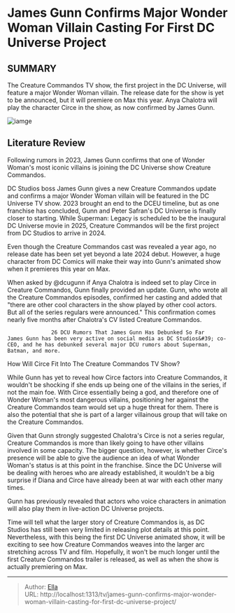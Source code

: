 # James Gunn Confirms Major Wonder Woman Villain Casting For First DC Universe Project


## SUMMARY 



  The Creature Commandos TV show, the first project in the DC Universe, will feature a major Wonder Woman villain.   The release date for the show is yet to be announced, but it will premiere on Max this year.   Anya Chalotra will play the character Circe in the show, as now confirmed by James Gunn.  

![iamge](https://static1.srcdn.com/wordpress/wp-content/uploads/2024/01/wonder-woman-preparing-for-battle-in-no-man-s-land-in-wonder-woman.jpg)

## Literature Review
Following rumors in 2023, James Gunn confirms that one of Wonder Woman&#39;s most iconic villains is joining the DC Universe show Creature Commandos.




DC Studios boss James Gunn gives a new Creature Commandos update and confirms a major Wonder Woman villain will be featured in the DC Universe TV show. 2023 brought an end to the DCEU timeline, but as one franchise has concluded, Gunn and Peter Safran&#39;s DC Universe is finally closer to starting. While Superman: Legacy is scheduled to be the inaugural DC Universe movie in 2025, Creature Commandos will be the first project from DC Studios to arrive in 2024.




Even though the Creature Commandos cast was revealed a year ago, no release date has been set yet beyond a late 2024 debut. However, a huge character from DC Comics will make their way into Gunn&#39;s animated show when it premieres this year on Max.

          

When asked by @dcugunn if Anya Chalotra is indeed set to play Circe in Creature Commandos, Gunn finally provided an update. Gunn, who wrote all the Creature Commandos episodes, confirmed her casting and added that &#34;there are other cool characters in the show played by other cool actors. But all of the series regulars were announced.&#34; This confirmation comes nearly five months after Chalotra&#39;s CV listed Creature Commandos. 

                  26 DCU Rumors That James Gunn Has Debunked So Far    James Gunn has been very active on social media as DC Studios&#39; co-CEO, and he has debunked several major DCU rumors about Superman, Batman, and more.    





 How Will Circe Fit Into The Creature Commandos TV Show? 
         

While Gunn has yet to reveal how Circe factors into Creature Commandos, it wouldn&#39;t be shocking if she ends up being one of the villains in the series, if not the main foe. With Circe essentially being a god, and therefore one of Wonder Woman&#39;s most dangerous villains, positioning her against the Creature Commandos team would set up a huge threat for them. There is also the potential that she is part of a larger villainous group that will take on the Creature Commandos.

Given that Gunn strongly suggested Chalotra&#39;s Circe is not a series regular, Creature Commandos is more than likely going to have other villains involved in some capacity. The bigger question, however, is whether Circe&#39;s presence will be able to give the audience an idea of what Wonder Woman&#39;s status is at this point in the franchise. Since the DC Universe will be dealing with heroes who are already established, it wouldn&#39;t be a big surprise if Diana and Circe have already been at war with each other many times.






Gunn has previously revealed that actors who voice characters in animation will also play them in live-action DC Universe projects.




Time will tell what the larger story of Creature Commandos is, as DC Studios has still been very limited in releasing plot details at this point. Nevertheless, with this being the first DC Universe animated show, it will be exciting to see how Creature Commandos weaves into the larger arc stretching across TV and film. Hopefully, it won&#39;t be much longer until the first Creature Commandos trailer is released, as well as when the show is actually premiering on Max.



---

> Author: [Ella](https://instagram.hk.cn/)  
> URL: http://localhost:1313/tv/james-gunn-confirms-major-wonder-woman-villain-casting-for-first-dc-universe-project/  

